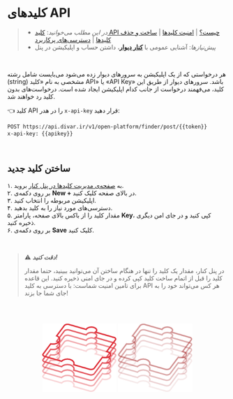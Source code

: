 # کلیدهای API

> - *در این مطلب می‌خوانید*: [کلید API چیست؟](.) | [امنیت کلیدها](.) |  [ساخت و حذف کلیدها](.) | [دسترسی‌های پرکاربرد](.)
> - *پیش‌نیازها*: آشنایی عمومی با [**کنار دیوار**](/)، داشتن حساب و اپلیکیشن در پنل


<br>

هر درخواستی که از یک اپلیکیشن به سرورهای دیوار زده می‌شود می‌بایست شامل رشته (string) مشخصی به نام «کلید API» یا «API Key» باشد. سرورهای دیوار از طریق این کلید، می‌فهمند درخواست از جانب کدام اپلیکیشن ایجاد شده است. درخواست‌های بدون کلید رد خواهند شد.

👈 کلید API را در هدر `x-api-key` قرار دهید:

```http request
POST https://api.divar.ir/v1/open-platform/finder/post/{{token}}
x-api-key: {{apikey}}
```

<br>

## ساختن کلید جدید
۱. به [صفحه‌ی مدیریت کلیدها در پنل کنار][پنل کنار » مدیریت کلیدها] بروید. \
۲. بر روی دکمه‌ی **New +** در بالای صفحه کلیک کنید. \
۳. اپلیکیشن مربوطه را انتخاب کنید. \
۴. دسترسی‌های مورد نیاز را به کلید بدهید. \
۵. مقدار کلید را از باکس بالای صفحه، پارامتر **Key**، کپی کنید و در جای امن دیگری ذخیره کنید. \
۶. بر روی دکمه‌ی **Save** کلیک کنید.

<br>

> ⚠️ ***دقت کنید!***
>
> در پنل کنار، مقدار یک کلید را تنها در هنگام ساختن آن می‌توانید ببینید، حتما مقدار کلید را قبل از اتمام ساخت کلید کپی کرده و در جای امنی ذخیره کنید. این قاعده برای تامین امنیت شماست: با دسترسی به کلید API هر کس می‌تواند خود را به جای شما جا بزند! 


[پنل کنار » مدیریت کلیدها]: https://kenar.divar.ir/admin/info/apikeys

<br><br>

<div align="center">

<img src="img/wire-puzzle-dark.svg#gh-dark-mode-only" height="156px"/>
<img src="img/wire-puzzle-light.svg#gh-light-mode-only" height="156px"/>

</div>

<br><br>
